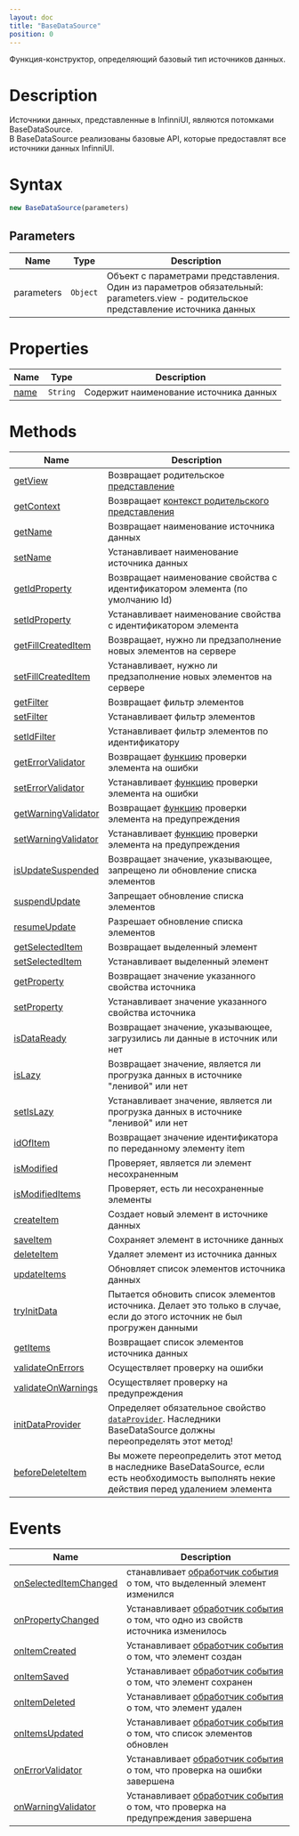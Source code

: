 ```yaml
---
layout: doc
title: "BaseDataSource"
position: 0
---
```


Функция-конструктор, определяющий базовый тип источников данных.

# Description

Источники данных, представленные в InfinniUI, являются потомками BaseDataSource.  
В BaseDataSource реализованы базовые API, которые предоставлят все источники данных InfinniUI.

# Syntax

```js
new BaseDataSource(parameters)
```

## Parameters

|Name|Type|Description|
|----|----------|---------|
|parameters|`Object`| Объект с параметрами представления. Один из параметров обязательный: parameters.view - родительское представление источника данных|


# Properties

|Name|Type|Description|
|----|----|-----------|
|[name](BaseDataSource.name/)|`String`|Содержит наименование источника данных|

# Methods

|Name|Description|
|----|---------|
|[getView](BaseDataSource.getView/)|Возвращает родительское [представление](../../Elements/View/)|
|[getContext](BaseDataSource.getContext/)|Возвращает [контекст родительского представления](../../Context/)|
|[getName](BaseDataSource.getName/)|Возвращает наименование источника данных|
|[setName](BaseDataSource.setName/)|Устанавливает наименование источника данных|
|[getIdProperty](BaseDataSource.getIdProperty/)|Возвращает наименование свойства с идентификатором элемента (по умолчанию Id)|
|[setIdProperty](BaseDataSource.setIdProperty/)|Устанавливает наименование свойства с идентификатором элемента|
|[getFillCreatedItem](BaseDataSource.getFillCreatedItem/)|Возвращает, нужно ли предзаполнение новых элементов на сервере|
|[setFillCreatedItem](BaseDataSource.setFillCreatedItem/)|Устанавливает, нужно ли предзаполнение новых элементов на сервере|
|[getFilter](BaseDataSource.getFilter/)|Возвращает фильтр элементов|
|[setFilter](BaseDataSource.setFilter/)|Устанавливает фильтр элементов|
|[setIdFilter](BaseDataSource.setIdFilter/)|Устанавливает фильтр элементов по идентификатору|
|[getErrorValidator](BaseDataSource.getErrorValidator/)|Возвращает [функцию](../../Script/) проверки элемента на ошибки|
|[setErrorValidator](BaseDataSource.setErrorValidator/)|Устанавливает [функцию](../../Script/) проверки элемента на ошибки|
|[getWarningValidator](BaseDataSource.getWarningValidator/)|Возвращает [функцию](../../Script/) проверки элемента на предупреждения|
|[setWarningValidator](BaseDataSource.setWarningValidator/)|Устанавливает [функцию](../../Script/) проверки элемента на предупреждения|
|[isUpdateSuspended](BaseDataSource.isUpdateSuspended/)|Возвращает значение, указывающее, запрещено ли обновление списка элементов|
|[suspendUpdate](BaseDataSource.suspendUpdate/)|Запрещает обновление списка элементов|
|[resumeUpdate](BaseDataSource.resumeUpdate/)|Разрешает обновление списка элементов|
|[getSelectedItem](BaseDataSource.getSelectedItem/)|Возвращает выделенный элемент|
|[setSelectedItem](BaseDataSource.setSelectedItem/)|Устанавливает выделенный элемент|
|[getProperty](BaseDataSource.getProperty/)|Возвращает значение указанного свойства источника|
|[setProperty](BaseDataSource.setProperty/)|Устанавливает значение указанного свойства источника|
|[isDataReady](BaseDataSource.isDataReady/)|Возвращает значение, указывающее, загрузились ли данные в источник или нет|
|[isLazy](BaseDataSource.isLazy/)|Возвращает значение, является ли прогрузка данных в источнике "ленивой" или нет|
|[setIsLazy](BaseDataSource.setIsLazy/)|Устанавливает значение, является ли прогрузка данных в источнике "ленивой" или нет|
|[idOfItem](BaseDataSource.idOfItem/)|Возвращает значение идентификатора по переданному элементу item|
|[isModified](BaseDataSource.isModified/)|Проверяет, является ли элемент несохраненным|
|[isModifiedItems](BaseDataSource.isModifiedItems/)|Проверяет, есть ли несохраненные элементы|
|[createItem](BaseDataSource.createItem/)|Создает новый элемент в источнике данных|
|[saveItem](BaseDataSource.saveItem/)|Сохраняет элемент в источнике данных|
|[deleteItem](BaseDataSource.deleteItem/)|Удаляет элемент из источника данных|
|[updateItems](BaseDataSource.updateItems/)|Обновляет список элементов источника данных|
|[tryInitData](BaseDataSource.tryInitData/)|Пытается обновить список элементов источника. Делает это только в случае, если до этого источник не был прогружен данными|
|[getItems](BaseDataSource.getItems/)|Возвращает список элементов источника данных|
|[validateOnErrors](BaseDataSource.validateOnErrors/)|Осуществляет проверку на ошибки|
|[validateOnWarnings](BaseDataSource.validateOnWarnings/)|Осуществляет проверку на предупреждения|
|[initDataProvider](BaseDataSource.initDataProvider/)|Определяет обязательное свойство [`dataProvider`](../../DataProviders/). Наследники BaseDataSource должны переопределять этот метод!|
|[beforeDeleteItem](BaseDataSource.beforeDeleteItem/)|Вы можете переопределить этот метод в наследнике BaseDataSource, если есть необходимость выполнять некие действия перед удалением элемента|


# Events

|Name|Description|
|----|---------|
|[onSelectedItemChanged](BaseDataSource.onSelectedItemChanged/)|станавливает [обработчик события](../../Script/) о том, что выделенный элемент изменился|
|[onPropertyChanged](BaseDataSource.onPropertyChanged/)|Устанавливает [обработчик события](../../Script/) о том, что одно из свойств источника изменилось|
|[onItemCreated](BaseDataSource.onItemCreated/)|Устанавливает [обработчик события](../../Script/) о том, что элемент создан|
|[onItemSaved](BaseDataSource.onItemSaved/)|Устанавливает [обработчик события](../../Script/) о том, что элемент сохранен|
|[onItemDeleted](BaseDataSource.onItemDeleted/)|Устанавливает [обработчик события](../../Script/) о том, что элемент удален|
|[onItemsUpdated](BaseDataSource.onItemsUpdated/)|Устанавливает [обработчик события](../../Script/) о том, что список элементов обновлен|
|[onErrorValidator](BaseDataSource.onErrorValidator/)|Устанавливает [обработчик события](../../Script/) о том, что проверка на ошибки завершена|
|[onWarningValidator](BaseDataSource.onWarningValidator/)|Устанавливает [обработчик события](../../Script/) о том, что проверка на предупреждения завершена|